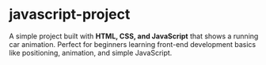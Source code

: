 # javascript-project
A simple project built with **HTML, CSS, and JavaScript** that shows a running car animation.   Perfect for beginners learning front-end development basics like positioning, animation, and simple JavaScript.
